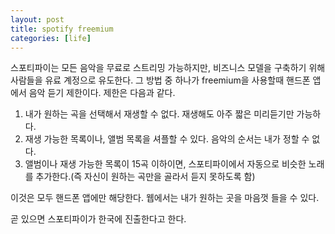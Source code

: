 ```yaml
---
layout: post
title: spotify freemium
categories: [life]
---
```


스포티파이는 모든 음악을 무료로 스트리밍 가능하지만, 비즈니스 모델을 구축하기 위해 사람들을 유료 계정으로 유도한다. 그 방법 중 하나가 freemium을 사용할때 핸드폰 앱에서 음악 듣기 제한이다. 제한은 다음과 같다.

1. 내가 원하는 곡을 선택해서 재생할 수 없다. 재생해도 아주 짧은 미리듣기만 가능하다.
2. 재생 가능한 목록이나, 앨범 목록을 셔플할 수 있다. 음악의 순서는 내가 정할 수 없다.
3. 앨범이나 재생 가능한 목록이 15곡 이하이면, 스포티파이에서 자동으로 비슷한 노래를 추가한다.(즉 자신이 원하는 곡만을 골라서 듣지 못하도록 함)

이것은 모두 핸드폰 앱에만 해당한다. 웹에서는 내가 원하는 곳을 마음껏 들을 수 있다.

곧 있으면 스포티파이가 한국에 진출한다고 한다.
